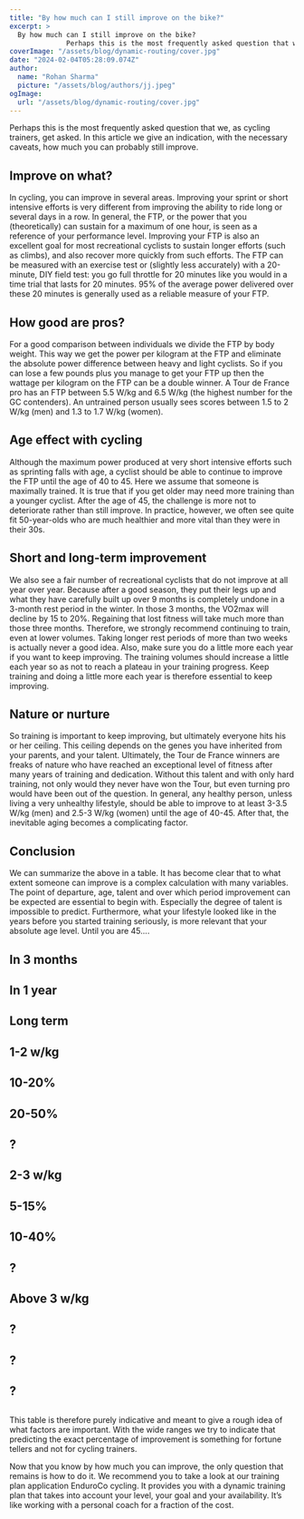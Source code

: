 ```yaml
---
title: "By how much can I still improve on the bike?"
excerpt: >
  By how much can I still improve on the bike?
              Perhaps this is the most frequently asked question that we, as cycling trainers, get asked. In this article we give an indication, with the nec
coverImage: "/assets/blog/dynamic-routing/cover.jpg"
date: "2024-02-04T05:28:09.074Z"
author:
  name: "Rohan Sharma"
  picture: "/assets/blog/authors/jj.jpeg"
ogImage:
  url: "/assets/blog/dynamic-routing/cover.jpg"
---
```


Perhaps this is the most frequently asked question that we, as cycling trainers, get asked. In this article we give an indication, with the necessary caveats, how much you can probably still improve.


## Improve on what?

In cycling, you can improve in several areas. Improving your sprint or short intensive efforts is very different from improving the ability to ride long or several days in a row. In general, the FTP, or the power that you (theoretically) can sustain for a maximum of one hour, is seen as a reference of your performance level. Improving your FTP is also an excellent goal for most recreational cyclists to sustain longer efforts (such as climbs), and also recover more quickly from such efforts. The FTP can be measured with an exercise test or (slightly less accurately) with a 20-minute, DIY field test: you go full throttle for 20 minutes like you would in a time trial that lasts for 20 minutes. 95% of the average power delivered over these 20 minutes is generally used as a reliable measure of your FTP.


## How good are pros?

For a good comparison between individuals we divide the FTP by body weight. This way we get the power per kilogram at the FTP and eliminate the absolute power difference between heavy and light cyclists. So if you can lose a few pounds plus you manage to get your FTP up then the wattage per kilogram on the FTP can be a double winner. A Tour de France pro has an FTP between 5.5 W/kg and 6.5 W/kg (the highest number for the GC contenders). An untrained person usually sees scores between 1.5 to 2 W/kg (men) and 1.3 to 1.7 W/kg (women).


## Age effect with cycling

Although the maximum power produced at very short intensive efforts such as sprinting falls with age, a cyclist should be able to continue to improve the FTP until the age of 40 to 45. Here we assume that someone is maximally trained. It is true that if you get older may need more training than a younger cyclist. After the age of 45, the challenge is more not to deteriorate rather than still improve. In practice, however, we often see quite fit 50-year-olds who are much healthier and more vital than they were in their 30s.


## Short and long-term improvement

We also see a fair number of recreational cyclists that do not improve at all year over year. Because after a good season, they put their legs up and what they have carefully built up over 9 months is completely undone in a 3-month rest period in the winter. In those 3 months, the VO2max will decline by 15 to 20%. Regaining that lost fitness will take much more than those three months. Therefore, we strongly recommend continuing to train, even at lower volumes. Taking longer rest periods of more than two weeks is actually never a good idea. Also, make sure you do a little more each year if you want to keep improving. The training volumes should increase a little each year so as not to reach a plateau in your training progress. Keep training and doing a little more each year is therefore essential to keep improving.


## Nature or nurture

So training is important to keep improving, but ultimately everyone hits his or her ceiling. This ceiling depends on the genes you have inherited from your parents, and your talent. Ultimately, the Tour de France winners are freaks of nature who have reached an exceptional level of fitness after many years of training and dedication. Without this talent and with only hard training, not only would they never have won the Tour, but even turning pro would have been out of the question. In general, any healthy person, unless living a very unhealthy lifestyle, should be able to improve to at least 3-3.5 W/kg (men) and 2.5-3 W/kg (women) until the age of 40-45. After that, the inevitable aging becomes a complicating factor.


## Conclusion

We can summarize the above in a table. It has become clear that to what extent someone can improve is a complex calculation with many variables. The point of departure, age, talent and over which period improvement can be expected are essential to begin with. Especially the degree of talent is impossible to predict. Furthermore, what your lifestyle looked like in the years before you started training seriously, is more relevant that your absolute age level. Until you are 45….


## 

## 

## 

## 

## In 3 months

## In 1 year

## Long term

## 

## 

## 1-2 w/kg

## 10-20%

## 20-50%

## ?

## 

## 

## 2-3 w/kg

## 5-15%

## 10-40%

## ?

## 

## 

## Above 3 w/kg

## ?

## ?

## ?

## 

## 

## 

## 

This table is therefore purely indicative and meant to give a rough idea of what factors are important. With the wide ranges we try to indicate that predicting the exact percentage of improvement is something for fortune tellers and not for cycling trainers.


Now that you know by how much you can improve, the only question that remains is how to do it. We recommend you to take a look at our training plan application EnduroCo cycling. It provides you with a dynamic training plan that takes into account your level, your goal and your availability. It’s like working with a personal coach for a fraction of the cost.
